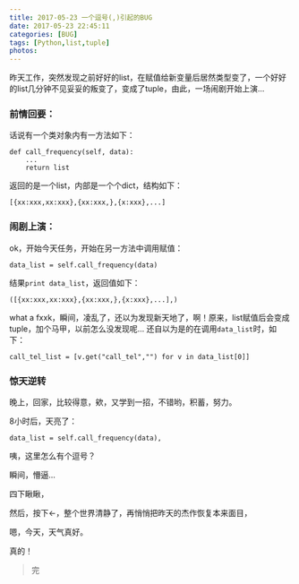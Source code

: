 ```yaml
---
title: 2017-05-23 一个逗号(,)引起的BUG
date: 2017-05-23 22:45:11
categories: [BUG]
tags: [Python,list,tuple]
photos:
---
```


昨天工作，突然发现之前好好的list，在赋值给新变量后居然类型变了，一个好好的list几分钟不见妥妥的叛变了，变成了tuple，由此，一场闹剧开始上演...
<!-- more -->
### 前情回要：
话说有一个类对象内有一方法如下：
```
def call_frequency(self, data):
    ...
    return list
```
返回的是一个list，内部是一个个dict，结构如下：
```
[{xx:xxx,xx:xxx},{xx:xxx,},{x:xxx},...]
```
### 闹剧上演：
 ok，开始今天任务，开始在另一方法中调用赋值：
```
data_list = self.call_frequency(data)
```
结果`print data_list`，返回值如下：
```
([{xx:xxx,xx:xxx},{xx:xxx,},{x:xxx},...],)
```
what a fxxk，瞬间，凌乱了，还以为发现新天地了，啊！原来，list赋值后会变成tuple，加个马甲，以前怎么没发现呢...
还自以为是的在调用`data_list`时，如下：
```
call_tel_list = [v.get("call_tel","") for v in data_list[0]]
```
### 惊天逆转
晚上，回家，比较得意，欸，又学到一招，不错哟，积蓄，努力。

8小时后，天亮了：
```
data_list = self.call_frequency(data),
```
咦，这里怎么有个逗号？

瞬间，懵逼...

四下瞅瞅，

然后，按下←，整个世界清静了，再悄悄把昨天的杰作恢复本来面目，

嗯，今天，天气真好。

真的！


<blockquote class="blockquote-center">完</blockquote>
